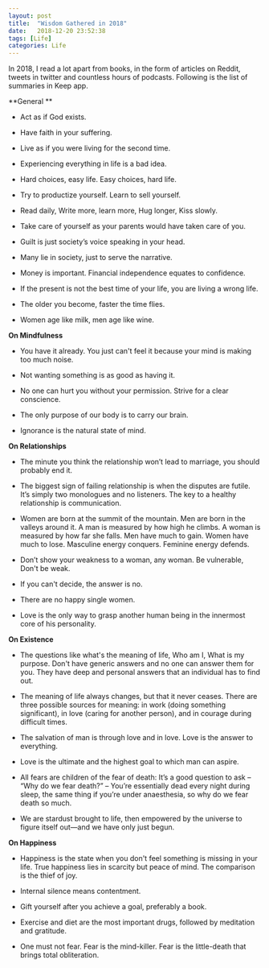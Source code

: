 ```yaml
---
layout: post
title:  "Wisdom Gathered in 2018"
date:   2018-12-20 23:52:38
tags: [Life]
categories: Life
---
```

In 2018, I read a lot apart from books, in the form of articles on Reddit, tweets in twitter and countless hours of podcasts. Following is the list of summaries in Keep app.

**General **

- Act as if God exists.

- Have faith in your suffering.

- Live as if you were living for the second time.

- Experiencing everything in life is a bad idea.

- Hard choices, easy life. Easy choices, hard life.

- Try to productize yourself. Learn to sell yourself.

- Read daily, Write more, learn more, Hug longer, Kiss slowly.

- Take care of yourself as your parents would have taken care of you.

- Guilt is just society’s voice speaking in your head.

- Many lie in society, just to serve the narrative.

- Money is important. Financial independence equates to confidence. 

- If the present is not the best time of your life, you are living a wrong life.

- The older you become, faster the time flies.

- Women age like milk, men age like wine.

**On Mindfulness**

- You have it already. You just can't feel it because your mind is making too much noise.

- Not wanting something is as good as having it.

- No one can hurt you without your permission. Strive for a clear conscience.

- The only purpose of our body is to carry our brain.

- Ignorance is the natural state of mind.

**On Relationships**

- The minute you think the relationship won’t lead to marriage, you should probably end it.

- The biggest sign of failing relationship is when the disputes are futile. It’s simply two monologues and no listeners. The key to a healthy relationship is communication. 

- Women are born at the summit of the mountain. Men are born in the valleys around it. A man is measured by how high he climbs. A woman is measured by how far she falls. Men have much to gain. Women have much to lose. Masculine energy conquers. Feminine energy defends. 

- Don’t show your weakness to a woman,  any woman. Be vulnerable, Don't be weak.

- If you can't decide, the answer is no.

- There are no happy single women. 

- Love is the only way to grasp another human being in the innermost core of his personality. 

**On Existence**

- The questions like what's the meaning of life, Who am I, What is my purpose. Don't have generic answers and no one can answer them for you. They have deep and personal answers that an individual has to find out.

- The meaning of life always changes, but that it never ceases. There are three possible sources for meaning: in work (doing something significant), in love (caring for another person), and in courage during difficult times.

- The salvation of man is through love and in love. Love is the answer to everything.

- Love is the ultimate and the highest goal to which man can aspire.

- All fears are children of the fear of death: It’s a good question to ask – “Why do we fear death?” – You’re essentially dead every night during sleep, the same thing if you’re under anaesthesia, so why do we fear death so much.

- We are stardust brought to life, then empowered by the universe to figure itself out—and we have only just begun.

**On Happiness**

- Happiness is the state when you don't feel something is missing in your life. True happiness lies in scarcity but peace of mind. The comparison is the thief of joy.

- Internal silence means contentment.

- Gift yourself after you achieve a goal, preferably a book.

- Exercise and diet are the most important drugs, followed by meditation and gratitude.

- One must not fear. Fear is the mind-killer. Fear is the little-death that brings total obliteration.



